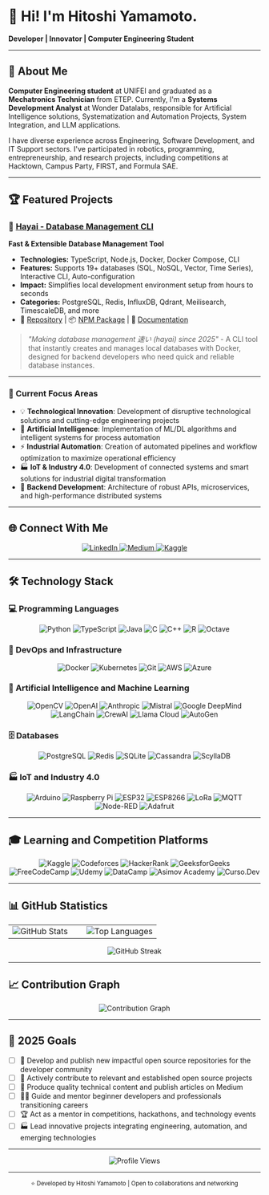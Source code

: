 # 👋 Hi! I'm Hitoshi Yamamoto.

**Developer | Innovator | Computer Engineering Student**

---

## 🚀 About Me

**Computer Engineering student** at UNIFEI and graduated as a **Mechatronics Technician** from ETEP. Currently, I'm a **Systems Development Analyst** at Wonder Datalabs, responsible for Artificial Intelligence solutions, Systematization and Automation Projects, System Integration, and LLM applications.

I have diverse experience across Engineering, Software Development, and IT Support sectors. I've participated in robotics, programming, entrepreneurship, and research projects, including competitions at Hacktown, Campus Party, FIRST, and Formula SAE.

---

## 🏆 Featured Projects

### 🚀 [Hayai - Database Management CLI](https://github.com/hitoshyamamoto/hayai)
**Fast & Extensible Database Management Tool**
- **Technologies:** TypeScript, Node.js, Docker, Docker Compose, CLI
- **Features:** Supports 19+ databases (SQL, NoSQL, Vector, Time Series), Interactive CLI, Auto-configuration
- **Impact:** Simplifies local development environment setup from hours to seconds
- **Categories:** PostgreSQL, Redis, InfluxDB, Qdrant, Meilisearch, TimescaleDB, and more
- 🔗 [Repository](https://github.com/hitoshyamamoto/hayai) | 📦 [NPM Package]() | 📝 [Documentation](https://github.com/hitoshyamamoto/hayai#readme)

> *"Making database management 速い (hayai) since 2025"* - A CLI tool that instantly creates and manages local databases with Docker, designed for backend developers who need quick and reliable database instances.

---

### 🎯 Current Focus Areas
- 💡 **Technological Innovation**: Development of disruptive technological solutions and cutting-edge engineering projects
- 🤖 **Artificial Intelligence**: Implementation of ML/DL algorithms and intelligent systems for process automation
- ⚡ **Industrial Automation**: Creation of automated pipelines and workflow optimization to maximize operational efficiency
- 🏭 **IoT & Industry 4.0**: Development of connected systems and smart solutions for industrial digital transformation
- 🔧 **Backend Development**: Architecture of robust APIs, microservices, and high-performance distributed systems

---

## 🌐 Connect With Me

<div align="center">
  <a href="https://www.linkedin.com/in/hitoshiyamamoto/" target="_blank">
    <img src="https://img.shields.io/badge/LinkedIn-0A66C2?style=for-the-badge&logo=linkedin&logoColor=white&labelColor=0A66C2" alt="LinkedIn" />
  </a>
  <a href="https://medium.com/@hitoshyamamoto" target="_blank">
    <img src="https://img.shields.io/badge/Medium-000000?style=for-the-badge&logo=medium&logoColor=white&labelColor=000000" alt="Medium" />
  </a>
  <a href="https://www.kaggle.com/hitoshyamamoto" target="_blank">
    <img src="https://img.shields.io/badge/Kaggle-20BEFF?style=for-the-badge&logo=kaggle&logoColor=white&labelColor=20BEFF" alt="Kaggle" />
  </a>
</div>

---

## 🛠️ Technology Stack

### 💻 Programming Languages
<div align="center">
  <img src="https://img.shields.io/badge/Python-3776AB?style=for-the-badge&logo=python&logoColor=white" alt="Python" />
  <img src="https://img.shields.io/badge/TypeScript-3178C6?style=for-the-badge&logo=typescript&logoColor=white" alt="TypeScript" />
  <img src="https://img.shields.io/badge/Java-ED8B00?style=for-the-badge&logo=java&logoColor=white" alt="Java" />
  <img src="https://img.shields.io/badge/C-00599C?style=for-the-badge&logo=c&logoColor=white" alt="C" />
  <img src="https://img.shields.io/badge/C++-00599C?style=for-the-badge&logo=c%2B%2B&logoColor=white" alt="C++" />
  <img src="https://img.shields.io/badge/R-276DC3?style=for-the-badge&logo=r&logoColor=white" alt="R" />
  <img src="https://img.shields.io/badge/Octave-0790C0?style=for-the-badge&logo=octave&logoColor=white" alt="Octave" />
</div>

### 🚀 DevOps and Infrastructure
<div align="center">
  <img src="https://img.shields.io/badge/Docker-2496ED?style=for-the-badge&logo=docker&logoColor=white" alt="Docker" />
  <img src="https://img.shields.io/badge/Kubernetes-326CE5?style=for-the-badge&logo=kubernetes&logoColor=white" alt="Kubernetes" />
  <img src="https://img.shields.io/badge/Git-F05032?style=for-the-badge&logo=git&logoColor=white" alt="Git" />
  <img src="https://img.shields.io/badge/AWS-232F3E?style=for-the-badge&logo=amazon-aws&logoColor=white" alt="AWS" />
  <img src="https://img.shields.io/badge/Azure-0078D4?style=for-the-badge&logo=microsoft-azure&logoColor=white" alt="Azure" />
</div>

### 🤖 Artificial Intelligence and Machine Learning
<div align="center">
  <img src="https://img.shields.io/badge/OpenCV-27338e?style=for-the-badge&logo=opencv&logoColor=white" alt="OpenCV" />
  <img src="https://img.shields.io/badge/OpenAI-412991?style=for-the-badge&logo=openai&logoColor=white" alt="OpenAI" />
  <img src="https://img.shields.io/badge/Anthropic-191919?style=for-the-badge&logo=anthropic&logoColor=white" alt="Anthropic" />
  <img src="https://img.shields.io/badge/Mistral-FF7000?style=for-the-badge&logo=mistral&logoColor=white" alt="Mistral" />
  <img src="https://img.shields.io/badge/Google_DeepMind-4285F4?style=for-the-badge&logo=google&logoColor=white" alt="Google DeepMind" />
  <img src="https://img.shields.io/badge/LangChain-1C3C3C?style=for-the-badge&logo=langchain&logoColor=white" alt="LangChain" />
  <img src="https://img.shields.io/badge/CrewAI-6366F1?style=for-the-badge&logo=crewai&logoColor=white" alt="CrewAI" />
  <img src="https://img.shields.io/badge/Llama_Cloud-FF6B35?style=for-the-badge&logo=meta&logoColor=white" alt="Llama Cloud" />
  <img src="https://img.shields.io/badge/AutoGen-107C10?style=for-the-badge&logo=microsoft&logoColor=white" alt="AutoGen" />
</div>

### 🗄️ Databases
<div align="center">
  <img src="https://img.shields.io/badge/PostgreSQL-336791?style=for-the-badge&logo=postgresql&logoColor=white" alt="PostgreSQL" />
  <img src="https://img.shields.io/badge/Redis-DC382D?style=for-the-badge&logo=redis&logoColor=white" alt="Redis" />
  <img src="https://img.shields.io/badge/SQLite-003B57?style=for-the-badge&logo=sqlite&logoColor=white" alt="SQLite" />
  <img src="https://img.shields.io/badge/Cassandra-1287B1?style=for-the-badge&logo=apache-cassandra&logoColor=white" alt="Cassandra" />
  <img src="https://img.shields.io/badge/ScyllaDB-6CD04D?style=for-the-badge&logo=scylladb&logoColor=white" alt="ScyllaDB" />
</div>

### 🏭 IoT and Industry 4.0
<div align="center">
  <img src="https://img.shields.io/badge/Arduino-00979D?style=for-the-badge&logo=arduino&logoColor=white" alt="Arduino" />
  <img src="https://img.shields.io/badge/Raspberry_Pi-A22846?style=for-the-badge&logo=raspberry-pi&logoColor=white" alt="Raspberry Pi" />
  <img src="https://img.shields.io/badge/ESP32-E7352C?style=for-the-badge&logo=espressif&logoColor=white" alt="ESP32" />
  <img src="https://img.shields.io/badge/ESP8266-E7352C?style=for-the-badge&logo=espressif&logoColor=white" alt="ESP8266" />
  <img src="https://img.shields.io/badge/LoRa-1A9BCF?style=for-the-badge&logo=lora&logoColor=white" alt="LoRa" />
  <img src="https://img.shields.io/badge/MQTT-660066?style=for-the-badge&logo=mqtt&logoColor=white" alt="MQTT" />
  <img src="https://img.shields.io/badge/Node--RED-8F0000?style=for-the-badge&logo=node-red&logoColor=white" alt="Node-RED" />
  <img src="https://img.shields.io/badge/Adafruit-000000?style=for-the-badge&logo=adafruit&logoColor=white" alt="Adafruit" />
</div>

---

## 🎓 Learning and Competition Platforms

<div align="center">
  <img src="https://img.shields.io/badge/Kaggle-20BEFF?style=for-the-badge&logo=kaggle&logoColor=white" alt="Kaggle" />
  <img src="https://img.shields.io/badge/Codeforces-1F8ACB?style=for-the-badge&logo=codeforces&logoColor=white" alt="Codeforces" />
  <img src="https://img.shields.io/badge/HackerRank-2EC866?style=for-the-badge&logo=hackerrank&logoColor=white" alt="HackerRank" />
  <img src="https://img.shields.io/badge/GeeksforGeeks-298D46?style=for-the-badge&logo=geeksforgeeks&logoColor=white" alt="GeeksforGeeks" />
  <img src="https://img.shields.io/badge/FreeCodeCamp-0A0A23?style=for-the-badge&logo=freecodecamp&logoColor=white" alt="FreeCodeCamp" />
  <img src="https://img.shields.io/badge/Udemy-EC5252?style=for-the-badge&logo=udemy&logoColor=white" alt="Udemy" />
  <img src="https://img.shields.io/badge/DataCamp-03EF62?style=for-the-badge&logo=datacamp&logoColor=white" alt="DataCamp" />
  <img src="https://img.shields.io/badge/Asimov_Academy-FF6B6B?style=for-the-badge&logo=academia&logoColor=white" alt="Asimov Academy" />
  <img src="https://img.shields.io/badge/Curso.Dev-4C51BF?style=for-the-badge&logo=dev.to&logoColor=white" alt="Curso.Dev" />
</div>

---

## 📊 GitHub Statistics

<div align="center">
  <table>
    <tr>
      <td width="50%">
        <img src="https://github-readme-stats.vercel.app/api?username=hitoshyamamoto&show_icons=true&theme=tokyonight&hide_border=true&count_private=true" alt="GitHub Stats" />
      </td>
      <td width="50%">
        <img src="https://github-readme-stats.vercel.app/api/top-langs/?username=hitoshyamamoto&layout=compact&theme=tokyonight&hide_border=true&hide=matlab,makefile,m&langs_count=8" alt="Top Languages" />
      </td>
    </tr>
  </table>
</div>

<div align="center">
  <img src="https://github-readme-streak-stats.herokuapp.com/?user=hitoshyamamoto&theme=tokyonight&hide_border=true" alt="GitHub Streak" />
</div>

---

## 📈 Contribution Graph

<div align="center">
  <img src="https://github-readme-activity-graph.vercel.app/graph?username=hitoshyamamoto&theme=tokyo-night&hide_border=true" alt="Contribution Graph" />
</div>

---

## 🎯 2025 Goals

- [ ] 🚀 Develop and publish new impactful open source repositories for the developer community
- [ ] 🤝 Actively contribute to relevant and established open source projects
- [ ] 📝 Produce quality technical content and publish articles on Medium
- [ ] 👨‍🏫 Guide and mentor beginner developers and professionals transitioning careers
- [ ] 🏆 Act as a mentor in competitions, hackathons, and technology events
- [ ] 🏭 Lead innovative projects integrating engineering, automation, and emerging technologies

---

<div align="center">
  <img src="https://komarev.com/ghpvc/?username=hitoshyamamoto&label=Profile%20Views&color=0e75b6&style=flat" alt="Profile Views" />
</div>

---

<div align="center">
  <sub>⭐ Developed by Hitoshi Yamamoto | Open to collaborations and networking</sub>
</div>
